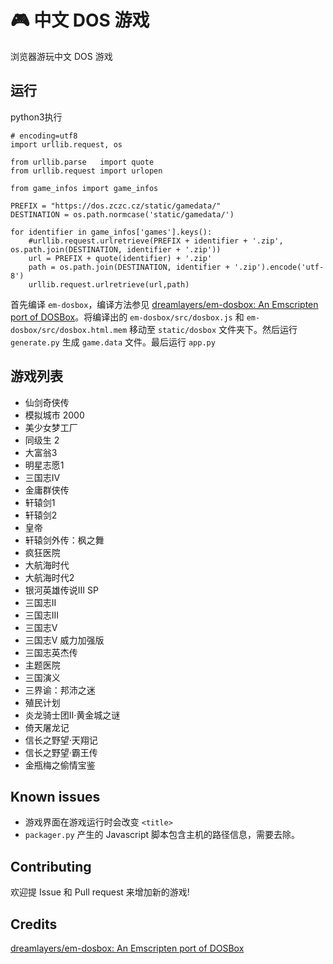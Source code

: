# 🎮 中文 DOS 游戏

浏览器游玩中文 DOS 游戏

## 运行
python3执行
```
# encoding=utf8
import urllib.request, os

from urllib.parse   import quote
from urllib.request import urlopen

from game_infos import game_infos

PREFIX = "https://dos.zczc.cz/static/gamedata/"
DESTINATION = os.path.normcase('static/gamedata/')

for identifier in game_infos['games'].keys():
    #urllib.request.urlretrieve(PREFIX + identifier + '.zip', os.path.join(DESTINATION, identifier + '.zip'))
    url = PREFIX + quote(identifier) + '.zip'
    path = os.path.join(DESTINATION, identifier + '.zip').encode('utf-8')
    urllib.request.urlretrieve(url,path)
```


首先编译 `em-dosbox`，编译方法参见 [dreamlayers/em-dosbox: An Emscripten port of DOSBox](https://github.com/dreamlayers/em-dosbox)。将编译出的 `em-dosbox/src/dosbox.js` 和 `em-dosbox/src/dosbox.html.mem` 移动至 `static/dosbox` 文件夹下。然后运行 `generate.py` 生成 `game.data` 文件。最后运行 `app.py`

## 游戏列表

* 仙剑奇侠传
* 模拟城市 2000
* 美少女梦工厂
* 同级生 2
* 大富翁3
* 明星志愿1
* 三国志IV
* 金庸群侠传
* 轩辕剑1
* 轩辕剑2
* 皇帝
* 轩辕剑外传：枫之舞
* 疯狂医院
* 大航海时代
* 大航海时代2
* 银河英雄传说III SP
* 三国志II
* 三国志III
* 三国志V
* 三国志V 威力加强版
* 三国志英杰传
* 主题医院
* 三国演义
* 三界谕：邦沛之迷
* 殖民计划
* 炎龙骑士团II‧黄金城之谜
* 倚天屠龙记
* 信长之野望·天翔记
* 信长之野望·霸王传
* 金瓶梅之偷情宝鉴


## Known issues

* 游戏界面在游戏运行时会改变 `<title>`
* `packager.py` 产生的 Javascript 脚本包含主机的路径信息，需要去除。

## Contributing

欢迎提 Issue 和 Pull request 来增加新的游戏!

## Credits
[dreamlayers/em-dosbox: An Emscripten port of DOSBox](https://github.com/dreamlayers/em-dosbox)

